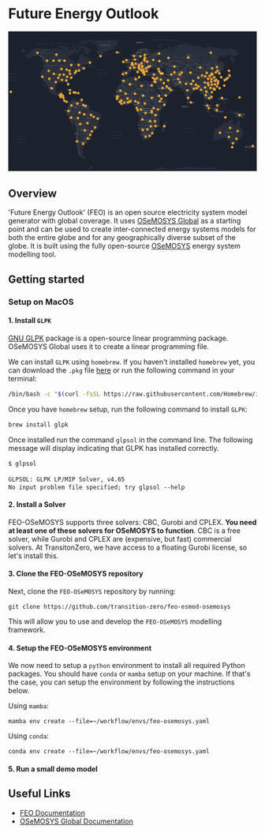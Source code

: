 # Future Energy Outlook

![Geographic scope](./docs/_static/osemosys-global.png "Geographic scope")

## Overview
'Future Energy Outlook' (FEO) is an open source electricity system model generator
with global coverage. It uses [OSeMOSYS Global](https://www.nature.com/articles/s41597-022-01737-0) as 
a starting point and can be used to create inter-connected energy
systems models for both the entire globe and for any geographically diverse
subset of the globe. It is built using the fully open-source 
[OSeMOSYS](https://osemosys.readthedocs.io/en/latest/) energy system modelling tool.

## Getting started

### Setup on MacOS

#### 1. Install `GLPK`

[GNU GLPK](https://www.gnu.org/software/glpk/#downloading) package is a open-source linear programming package. OSeMOSYS Global uses it to create a linear programming file.

We can install `GLPK` using `homebrew`. If you haven't installed `homebrew` yet, you can download the `.pkg` file [here](https://github.com/Homebrew/brew/releases/tag/4.1.12) or run the following command in your terminal:

```bash
/bin/bash -c "$(curl -fsSL https://raw.githubusercontent.com/Homebrew/install/HEAD/install.sh)"
```

Once you have `homebrew` setup, run the following command to install `GLPK`:

```bash
brew install glpk
```

Once installed run the command `glpsol` in the command line. The following message will display indicating that GLPK has installed correctly.

```
$ glpsol

GLPSOL: GLPK LP/MIP Solver, v4.65
No input problem file specified; try glpsol --help
```

#### 2. Install a Solver
FEO-OSeMOSYS supports three solvers: CBC, Gurobi and CPLEX. **You need at least one of these solvers for OSeMOSYS to function**. CBC is a free solver, while Gurobi and CPLEX are (expensive, but fast) commercial solvers. At TransitonZero, we have access to a floating Gurobi license, so let's install this.

#### 3. Clone the FEO-OSeMOSYS repository
Next, clone the `FEO-OSeMOSYS` repository by running:

```
git clone https://github.com/transition-zero/feo-esmod-osemosys
```

This will allow you to use and develop the `FEO-OSeMOSYS` modelling framework.

#### 4. Setup the FEO-OSeMOSYS environment

We now need to setup a `python` environment to install all required Python packages. You should have `conda` or `mamba` setup on your machine. If that's the case, you can setup the environment by following the instructions below.

Using `mamba`:

```
mamba env create --file=~/workflow/envs/feo-osemosys.yaml
```

Using `conda`:

```
conda env create --file=~/workflow/envs/feo-osemosys.yaml
```

#### 5. Run a small demo model

## Useful Links

- [FEO Documentation](https://feo-esmod-osemosys.readthedocs.io/en/latest/)
- [OSeMOSYS Global Documentation](https://osemosys-global.readthedocs.io/en/latest/installation.html)
